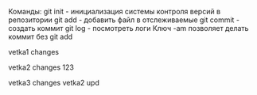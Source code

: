 Команды:
git init - инициализация системы контроля версий в репозитории
git add - добавить файл в отслеживаемые
git commit - создать коммит
git log - посмотреть логи 
Ключ -am позволяет делать коммит без git add

vetka1 changes

vetka2 changes 123

vetka3 changes
vetka2 upd
